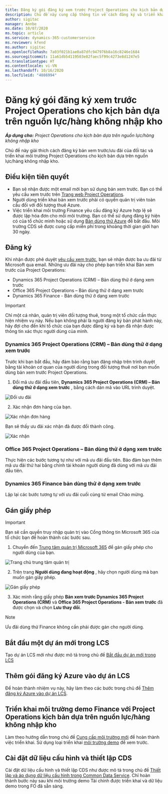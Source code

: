 ```yaml
---
title: Đăng ký gói đăng ký xem trước Project Operations cho kịch bản dựa trên nguồn lực/hàng không nhập kho
description: Chủ đề này cung cấp thông tin về cách đăng ký và triển khai Project Operations cho kịch bản dựa trên nguồn lực/hàng không nhập kho.
author: sigitac
manager: Annbe
ms.date: 10/07/2020
ms.topic: article
ms.service: dynamics-365-customerservice
ms.reviewer: kfend
ms.author: sigitac
ms.openlocfilehash: 7a03f021b1ae0a87dfc947976b8a16c8246e1684
ms.sourcegitcommit: 11a61db54119503e82faec5f99c4273e8d1247e5
ms.translationtype: HT
ms.contentlocale: vi-VN
ms.lasthandoff: 10/16/2020
ms.locfileid: "4086994"
---
```

# <a name="sign-up-for-project-operations-preview-subscriptions-for-resource-non-stocked-scenarios"></a>Đăng ký gói đăng ký xem trước Project Operations cho kịch bản dựa trên nguồn lực/hàng không nhập kho

_**Áp dụng cho:** Project Operations cho kịch bản dựa trên nguồn lực/hàng không nhập kho_

Chủ đề này giải thích cách đăng ký bản xem trước/ưu đãi của đối tác và triển khai môi trường Project Operations cho kịch bản dựa trên nguồn lực/hàng không nhập kho.

## <a name="prerequisites"></a>Điều kiện tiên quyết

- Bạn sẽ nhận được một email mời bạn sử dụng bản xem trước. Bạn có thể yêu cầu xem trước trên [Trang web Project Operations](https://dynamics.microsoft.com/en-us/project-operations/overview/).
- Người dùng triển khai bản xem trước phải có quyền quản trị viên toàn cầu đối với đối tượng thuê Azure.
- Việc triển khai môi trường Finance yêu cầu đăng ký Azure hợp lệ sẽ được lập hóa đơn cho mỗi môi trường. Bạn có thể sử dụng đăng ký hiện có của tổ chức mình hoặc sử dụng [Bản dùng thử Azure](https://azure.microsoft.com/en-us/free/) để bắt đầu. Môi trường CDS sẽ được cung cấp miễn phí trong khoảng thời gian giới hạn 30 ngày.

## <a name="subscribe"></a>Đăng ký

Khi nhận được phê duyệt [yêu cầu xem trước](https://forms.office.com/FormsPro/Pages/ResponsePage.aspx?id=v4j5cvGGr0GRqy180BHbR56j8lZs0FdAvwT75_WNFyxUMkRDV1NYQU5TNjE2VjhKOVBUNVg2R0s1NC4u), bạn sẽ nhận được ba ưu đãi từ Microsoft qua email. Những ưu đãi này cho phép bạn triển khai Bản xem trước của Project Operations:

- Dynamics 365 Project Operations (CRM) – Bản dùng thử ở dạng xem trước
- Office 365 Project Operations – Bản dùng thử ở dạng xem trước
- Dynamics 365 Finance - Bản dùng thử ở dạng xem trước

> [!IMPORTANT]
> Chỉ một cá nhân, quản trị viên đối tượng thuê, trong một tổ chức cần thực hiện nhiệm vụ này. Nếu bạn không phải là người đăng ký bản phát hành này, hãy đợi cho đến khi tổ chức của bạn được đăng ký và bạn đã nhận được thông tin xác thực người dùng của mình.

### <a name="dynamics-365-project-operations-crm---preview-trial"></a>Dynamics 365 Project Operations (CRM) – Bản dùng thử ở dạng xem trước 

Trước khi bạn bắt đầu, hãy đảm bảo rằng bạn đăng nhập trên trình duyệt bằng tài khoản cơ quan của người dùng trong đối tượng thuê nơi bạn muốn dùng bản xem trước Project Operations.

1. Đổi mã ưu đãi đầu tiên, **Dynamics 365 Project Operations (CRM) – Bản dùng thử ở dạng xem trước** , bằng cách dán mã vào URL trình duyệt.

![Đổi ưu đãi](./media/16RedeemFirstOfferNew.png)

2. Xác nhận đơn hàng của bạn.

![Xác nhận đơn hàng](./media/17ConfirmOrderNew.png)

Bạn sẽ thấy ưu đãi xác nhận đã được đổi thành công.

![Xác nhận](./media/18OrderConfirmationNew.png)

### <a name="office-365-project-operations---preview-trial"></a>Office 365 Project Operations – Bản dùng thử ở dạng xem trước

Thực hiện các bước tương tự như với mã ưu đãi đầu tiên. Bảo đảm bạn thêm mã ưu đãi thứ hai bằng chính tài khoản người dùng đã dùng với mã ưu đãi đầu tiên.

### <a name="dynamics-365-finance-preview-trial"></a>Dynamics 365 Finance bản dùng thử ở dạng xem trước

Lặp lại các bước tương tự với ưu đãi cuối cùng từ email Chào mừng.

## <a name="assign-licenses"></a>Gán giấy phép

> [!IMPORTANT]
> Bạn sẽ cần quyền truy nhập quản trị vào Cổng thông tin Microsoft 365 của tổ chức bạn để hoàn thành các bước sau.

1. Chuyển đến [Trung tâm quản trị Microsoft 365](https://portal.office.com/) để gán giấy phép cho người dùng của bạn.

![Trang chủ trung tâm quản trị](./media/14AdminPortal.png)

2. Trên trang **Người dùng đang hoạt động** , hãy chọn người dùng mà bạn muốn gán giấy phép.

![Gán giấy phép](./media/15AssignLicenses.png)

3. Xác minh rằng giấy phép **Bản xem trước Dynamics 365 Project Operations (CRM)** và **Office 365 Project Operations - Bản xem trước** đã được chọn và chọn **Lưu thay đổi**.

> [!NOTE]
> Ưu đãi dùng thử Finance không cần phải được gán cho người dùng.

## <a name="start-a-new-project-in-lcs"></a>Bắt đầu một dự án mới trong LCS

Tạo dự án LCS mới như được mô tả trong chủ đề [Bắt đầu dự án mới trong LCS](create-lcs-project.md)

## <a name="add-an-azure-subscription-to-an-lcs-project"></a>Thêm gói đăng ký Azure vào dự án LCS

Để hoàn thành nhiệm vụ này, hãy làm theo các bước trong chủ đề [Thêm đăng ký Azure vào dự án LCS](resource-add-azure-subscription-lcs-project.md).

## <a name="deploy-finance-demo-environment-with-project-operations-for-resourcenon-stocked-scenarios"></a>Triển khai môi trường demo Finance với Project Operations kịch bản dựa trên nguồn lực/hàng không nhập kho

Làm theo hướng dẫn trong chủ đề [Cung cấp môi trường mới](resource-provision-new-environment.md) để hoàn thành việc triển khai. Sử dụng loại triển khai [môi trường demo](https://docs.microsoft.com/dynamics365/fin-ops-core/dev-itpro/deployment/deploy-demo-environment) để xem trước. 

## <a name="install-cds-setup-and-configuration-data"></a>Cài đặt dữ liệu cấu hình và thiết lập CDS

Cài đặt dữ liệu cấu hình và thiết lập CDS như được mô tả trong chủ đề [Thiết lập và áp dụng dữ liệu cấu hình trong Common Data Service](resource-apply-pro-setup-config-data.md).
Chỉ hoàn thành bước này sau khi môi trường demo Tài chính được triển khai và dữ liệu demo trong FO đã sẵn sàng.

